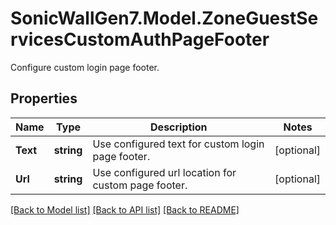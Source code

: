 # SonicWallGen7.Model.ZoneGuestServicesCustomAuthPageFooter
Configure custom login page footer.

## Properties

Name | Type | Description | Notes
------------ | ------------- | ------------- | -------------
**Text** | **string** | Use configured text for custom login page footer. | [optional] 
**Url** | **string** | Use configured url location for custom page footer. | [optional] 

[[Back to Model list]](../README.md#documentation-for-models) [[Back to API list]](../README.md#documentation-for-api-endpoints) [[Back to README]](../README.md)

